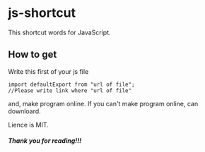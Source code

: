 # js-shortcut
This shortcut words for JavaScript.

## How to get

Write this first of your js file

```
import defaultExport from "url of file";
//Please write link where "url of file"
```

and, make program online. If you can't make program online, can downloard.

Lience is MIT.

##### Thank you for reading!!!
